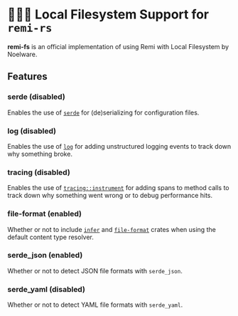 # 🐻‍❄️🧶 Local Filesystem Support for `remi-rs`
**remi-fs** is an official implementation of using Remi with Local Filesystem by Noelware.

## Features
### serde (disabled)
Enables the use of [`serde`](https://docs.rs/serde) for (de)serializing for configuration files.

### log (disabled)
Enables the use of [`log`](https://docs.rs/log) for adding unstructured logging events to track down why something broke.

### tracing (disabled)
Enables the use of [`tracing::instrument`](https://docs.rs/tracing/*/tracing/attr.instrument.html) for adding spans to method calls to track down why something went wrong or to debug performance hits.

### file-format (enabled)
Whether or not to include [`infer`](https://docs.rs/infer) and [`file-format`](https://docs.rs/file-format) crates when using the default content type resolver.

### serde_json (enabled)
Whether or not to detect JSON file formats with `serde_json`.

### serde_yaml (disabled)
Whether or not to detect YAML file formats with `serde_yaml`.
